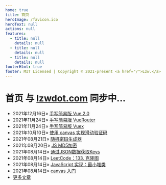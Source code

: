 ```yaml
---
home: true
title: 首页
heroImage: /favicon.ico
heroText: null
actions: null
features:
  - title: null
    details: null
  - title: null
    details: null
  - title: null
    details: null
footerHtml: true
footer: MIT Licensed | Copyright © 2021-present <a href="/">Lzw.</a>
---
```

# 首页 <span class="el-link el-link--info"><span class="el-link--inner">与 <a href="//lzwdot.com/blog">lzwdot.com</a> 同步中...</span></span>

- <span class="date">2021年12月16日</span>&raquo; [手写简易版 Vue 2.0](/blog/frame/vue-study/28654.md)    
- <span class="date">2021年11月24日</span>&raquo; [手写简易版 VueRouter](/blog/frame/vue-study/27988.md)    
- <span class="date">2021年11月24日</span>&raquo; [手写简易版 Vuex](/blog/frame/vue-study/27990.md)    
- <span class="date">2021年10月10日</span>&raquo; [使用 canvas 实现滑动验证码](/blog/program/demos/27987.md)    
- <span class="date">2021年08月21日</span>&raquo; [随机密码生成器](/blog/product/tools/27986.md)    
- <span class="date">2021年08月20日</span>&raquo; [JS MD5加密](/blog/product/tools/27985.md)    
- <span class="date">2021年08月14日</span>&raquo; [通过JSON数据获取Keys](/blog/product/tools/27984.md)    
- <span class="date">2021年08月14日</span>&raquo; [LeetCode：133. 克隆图](/blog/program/algorithm/27969.md)    
- <span class="date">2021年08月14日</span>&raquo; [JavaScript 实现：最小堆类](/blog/program/algorithm/27970.md)    
- <span class="date">2021年08月14日</span>&raquo; [canvas 入门](/blog/program/charts/27971.md)    
- [更多文章](/blog/pages/archive)   
